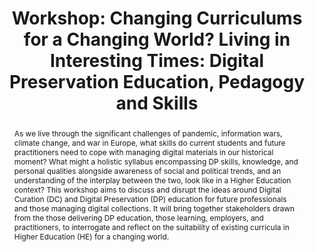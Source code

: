 ---
abstract: 'As we live through the significant challenges of pandemic, information
  wars, climate change, and war in Europe, what skills do current students and future
  practitioners need to cope with managing digital materials in our historical moment?
  What might a holistic syllabus encompassing DP skills, knowledge, and personal qualities
  alongside awareness of social and political trends, and an understanding of the
  interplay between the two, look like in a Higher Education context? This workshop
  aims to discuss and disrupt the ideas around Digital Curation (DC) and Digital Preservation
  (DP) education for future professionals and those managing digital collections.
  It will bring together stakeholders drawn from the those delivering DP education,
  those learning, employers, and practitioners, to interrogate and reflect on the
  suitability of existing curricula in Higher Education (HE) for a changing world.  '
creators:
- Gooding, Paul
date: null
document_url: https://az659834.vo.msecnd.net/eventsairwesteuprod/production-inconference-public/de7374060ba049659bdaf1430d01c94d
grand_parent: iPRES
institutions:
- University Of Glasgow
keywords:
- pedagogy
- skills training
- education.
landing_page_url: null
language: eng
layout: publication
license: CC-BY 4.0 International
notes_url: null
parent: iPRES 2022
publication_type: workshop
size: null
slides_url: null
source_name: iPRES
stream_url: null
title: 'Workshop: Changing Curriculums for a Changing World? Living in Interesting
  Times: Digital Preservation Education, Pedagogy and Skills'
year: 2022
---